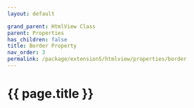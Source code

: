 ```yaml
---
layout: default

grand_parent: HtmlView Class
parent: Properties
has_children: false
title: Border Property
nav_order: 3
permalink: /package/extension5/htmlview/properties/border
---
```

# {{ page.title }}
